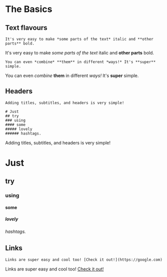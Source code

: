 # The Basics

## Text flavours

```
It's very easy to make *some parts of the text* italic and **other parts** bold.
```

It's very easy to make *some parts of the text* italic and **other parts** bold.

```
You can even *combine* **them** in different *ways!* It's **super** simple.
```

You can even *combine* **them** in different *ways!* It's **super** simple.

## Headers

```
Adding titles, subtitles, and headers is very simple!

# Just
## try
### using
#### some
##### lovely
###### hashtags.
```

Adding titles, subtitles, and headers is very simple!

# Just
## try
### using
#### some
##### lovely
###### hashtags.

## Links

```
Links are super easy and cool too! [Check it out!](https://google.com)
```

Links are super easy and cool too! [Check it out!](https://google.com)
